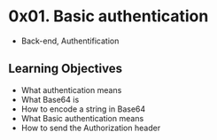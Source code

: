 # 0x01. Basic authentication
- Back-end, Authentification

## Learning Objectives

- What authentication means
- What Base64 is
- How to encode a string in Base64
- What Basic authentication means
- How to send the Authorization header
